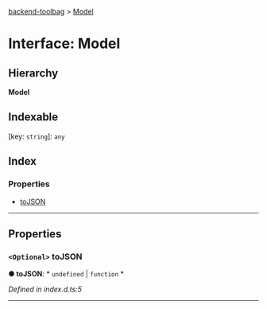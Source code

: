 [backend-toolbag](../README.md) > [Model](../interfaces/model.md)

# Interface: Model

## Hierarchy

**Model**

## Indexable

\[key: `string`\]:&nbsp;`any`
## Index

### Properties

* [toJSON](model.md#tojson)

---

## Properties

<a id="tojson"></a>

### `<Optional>` toJSON

**● toJSON**: * `undefined` &#124; `function`
*

*Defined in index.d.ts:5*

___

